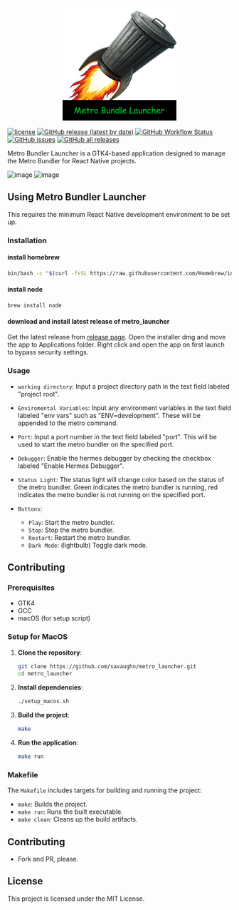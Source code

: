 <p align="center">
    <img width="256" alt="image" src="assets/icons.iconset/icon_512x512@2x.png">
</p>

[![license](https://img.shields.io/badge/license-MIT-blue.svg)](https://github.com/ncorgan/metro_launcher/blob/master/LICENSE.txt) [![GitHub release (latest by date)](https://img.shields.io/github/v/release/savaughn/metro_launcher)](https://github.com/savaughn/metro_launcher/releases) [![GitHub Workflow Status](https://img.shields.io/github/actions/workflow/status/savaughn/metro_launcher/macos.yml?branch=master)](https://github.com/savaughn/metro_launcher/actions) [![GitHub issues](https://img.shields.io/github/issues/savaughn/metro_launcher)](https://github.com/savaughn/metro_launcher/issues) [![GitHub all releases](https://img.shields.io/github/downloads/savaughn/metro_launcher/total)](https://github.com/savaughn/metro_launcher/releases)

Metro Bundler Launcher is a GTK4-based application designed to manage the Metro Bundler for React Native projects.

<img width="580" alt="image" src="https://github.com/user-attachments/assets/9a61d21e-53bd-46da-b813-351803d809e1">
<img width="580" alt="image" src="https://github.com/user-attachments/assets/6611a5d8-483a-4377-b714-9b5c6034c4dd">

## Using Metro Bundler Launcher
This requires the minimum React Native development environment to be set up. 

### Installation
#### install homebrew 
  ```sh
  bin/bash -c "$(curl -fsSL https://raw.githubusercontent.com/Homebrew/install/HEAD/install.sh)"
  ```
#### install node
    brew install node

#### download and install latest release of metro_launcher
Get the latest release from [release page](github.com/savaughn/metro_launcher/releases). Open the installer dmg and move the app to Applications folder. Right click and open the app on first launch to bypass security settings.

### Usage
- `working directory`: Input a project directory path in the text field labeled "project root".
- `Enviromental Variables`: Input any environment variables in the text field labeled "env vars" such as "ENV=development". These will be appended to the metro command.
- `Port`: Input a port number in the text field labeled "port". This will be used to start the metro bundler on the specified port.
- `Debugger`: Enable the hermes debugger by checking the checkbox labeled "Enable Hermes Debugger".
- `Status Light`: The status light will change color based on the status of the metro bundler. Green indicates the metro bundler is running, red indicates the metro bundler is not running on the specified port.

- `Buttons`:
    - `Play`: Start the metro bundler.
    - `Stop`: Stop the metro bundler.
    - `Restart`: Restart the metro bundler.
    - `Dark Mode`: (lightbulb) Toggle dark mode.


## Contributing

### Prerequisites

- GTK4
- GCC
- macOS (for setup script)

### Setup for MacOS

1. **Clone the repository**:
    ```sh
    git clone https://github.com/savaughn/metro_launcher.git 
    cd metro_launcher
    ```

2. **Install dependencies**:
    ```sh
    ./setup_macos.sh
    ```

3. **Build the project**:
    ```sh
    make
    ```

4. **Run the application**:
    ```sh
    make run
    ```

### Makefile

The `Makefile` includes targets for building and running the project:
- `make`: Builds the project.
- `make run`: Runs the built executable.
- `make clean`: Cleans up the build artifacts.

## Contributing
 - Fork and PR, please.

## License

This project is licensed under the MIT License.
